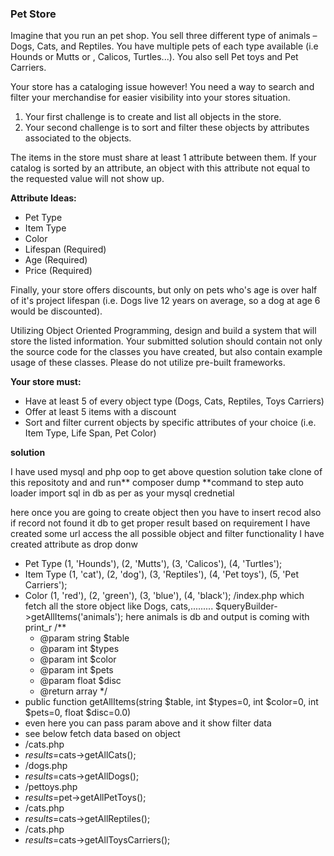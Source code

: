 ### Pet Store
Imagine that you run an pet shop. You sell three different type of animals – Dogs, Cats, and Reptiles. You have multiple pets of each type available (i.e Hounds or Mutts or , Calicos, Turtles...). You also sell Pet toys and Pet Carriers.

Your store has a cataloging issue however! You need a way to search and filter your merchandise for easier visibility into your stores situation.

1. Your first challenge is to create and list all objects in the store.
2. Your second challenge is to sort and filter these objects by attributes associated to the objects.

The items in the store must share at least 1 attribute between them. If your catalog is sorted by an attribute, an object with this attribute not equal to the requested value will not show up.

**Attribute Ideas:**
- Pet Type
- Item Type
- Color
- Lifespan (Required)
- Age (Required)
- Price (Required)

Finally, your store offers discounts, but only on pets who's age is over half of it's project lifespan (i.e. Dogs live 12 years on average, so a dog at age 6 would be discounted).

Utilizing Object Oriented Programming, design and build a system that will store the listed information. Your submitted solution should contain not only the source code for the classes you have created, but also contain example usage of these classes. Please do not utilize pre-built frameworks.

**Your store must:**
- Have at least 5 of every object type (Dogs, Cats, Reptiles, Toys Carriers)
- Offer at least 5 items with a discount
- Sort and filter current objects by specific attributes of your choice (i.e. Item Type, Life Span, Pet Color)

**solution**

I have used mysql and php oop to get above question solution 
take clone of this repositoty and and run** composer dump **command to step auto loader import sql in db as per as your mysql crednetial

here once you are going to create object then you have to insert recod also if record not found it db to get proper result
based on requirement I have created some url access the all possible object and filter functionality
I have created attribute as drop donw
- Pet Type
(1, 'Hounds'),
(2, 'Mutts'),
(3, 'Calicos'),
(4, 'Turtles');
- Item Type
(1, 'cat'),
(2, 'dog'),
(3, 'Reptiles'),
(4, 'Pet toys'),
(5, 'Pet Carriers');
- Color
(1, 'red'),
(2, 'green'),
(3, 'blue'),
(4, 'black');
/index.php
which fetch all the store object like Dogs, cats,.........
$queryBuilder->getAllItems('animals'); here animals is db and output is coming with print_r 
  /**
     * @param string $table
     * @param int $types
     * @param int $color
     * @param int $pets
     * @param float $disc
     * @return array
     */
- public function getAllItems(string $table, int $types=0, int $color=0, int $pets=0, float $disc=0.0)
- even here you can pass param above and it show filter data
- see below fetch data based on object
- /cats.php
- $results=$cats->getAllCats();
- /dogs.php
- $results=$cats->getAllDogs();
- /pettoys.php
- $results=$pet->getAllPetToys();
- /cats.php
- $results=$cats->getAllReptiles();
- /cats.php
- $results=$cats->getAllToysCarriers();

